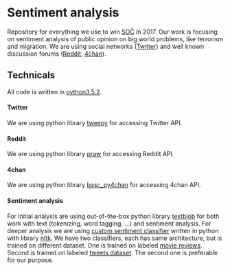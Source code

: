 # Sentiment analysis
Repository for everything we use to win [SOČ](http://www.soc.cz) in 2017. Our work is focusing on sentiment analysis of public opinion on big world problems, like terrorism and migration. We are using social networks ([Twitter](https://twitter.com)) and well known discussion forums ([Reddit](https://www.reddit.com), [4chan](http://www.4chan.org)).
## Technicals
All code is written in [python3.5.2](https://www.python.org/downloads/release/python-352/).
#### Twitter
We are using python library [tweepy](https://github.com/tweepy/tweepy) for accessing Twitter API.
#### Reddit
We are using python library [praw](https://github.com/praw-dev/praw) for accessing Reddit API.
#### 4chan
We are using python library [basc_py4chan](https://github.com/bibanon/BASC-py4chan) for accessing 4chan API.
#### Sentiment analysis
For initial analysis are using out-of-the-box python library [textblob](https://github.com/sloria/TextBlob) for both work with text (tokenizing, word tagging, ...) and sentiment analysis. For deeper analysis we are using [custom sentiment classifier](https://pythonprogramming.net/sentiment-analysis-module-nltk-tutorial/) written in python with library [nltk](http://www.nltk.org). We have two classifiers, each has same architecture, but is trained on different dataset. One is trained on labeled [movie reviews](https://pythonprogramming.net/new-data-set-training-nltk-tutorial/). Second is trained on labeled [tweets dataset](https://inclass.kaggle.com/c/si650winter11/data). The second one is preferable for our purpose.
